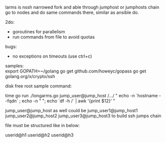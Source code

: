 larms is nssh narrowed fork and able through jumphost or jumphosts chain go to nodes and do same commands there, similar as ansible do.

2do:
- goroutines for parallelism
- run commands from file to avoid quotas

bugs:
- no exceptions on timeouts (use ctrl+c)
 
samples:  
export GOPATH=~/golang
go get github.com/howeyc/gopass
go get golang.org/x/crypto/ssh
 
disk free root sample command:

time go run ./longarms.go jump_user@jump_host  /.../<list of hosts> " echo -n \`hostname --fqdn\` ; echo -n \" \"; echo \`df -h /\` | awk '{print \$12}' "
 
jump_user@jump_host as well could be jump_user1@jump_host1 jump_user2@jump_host2 jump_user3@jump_host3 to build ssh jumps chain

<list of hosts> file must be structured like in below:

userid@h1
userid@h2
userid@h3
